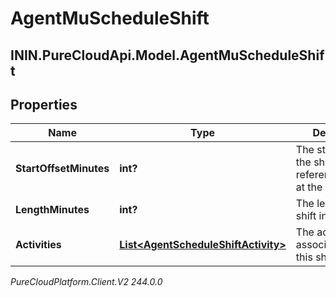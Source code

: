 # AgentMuScheduleShift

## ININ.PureCloudApi.Model.AgentMuScheduleShift

## Properties

|Name | Type | Description | Notes|
|------------ | ------------- | ------------- | -------------|
| **StartOffsetMinutes** | **int?** | The start offset of the shift, relative to referenceStartDate at the top level | |
| **LengthMinutes** | **int?** | The length of the shift in minutes | |
| **Activities** | [**List&lt;AgentScheduleShiftActivity&gt;**](AgentScheduleShiftActivity) | The activities associated with this shift | |



_PureCloudPlatform.Client.V2 244.0.0_
